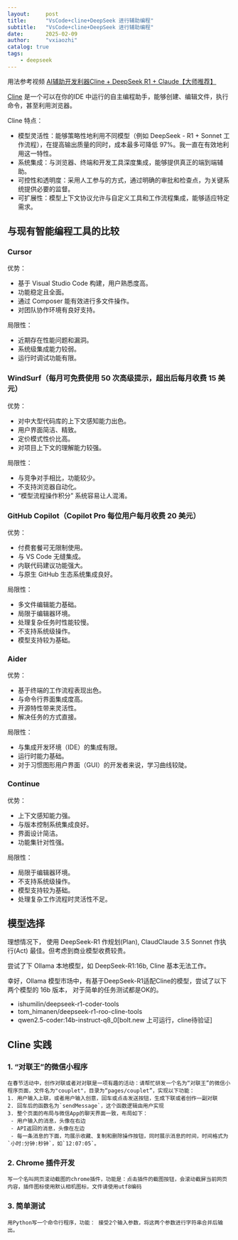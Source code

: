 ```yaml
---
layout:     post
title:      "VsCode+cline+DeepSeek 进行辅助编程"
subtitle:   "VsCode+cline+DeepSeek 进行辅助编程"
date:       2025-02-09
author:     "vxiaozhi"
catalog: true
tags:
    - deepseek
---
```


用法参考视频 [AI辅助开发利器Cline + DeepSeek R1 + Claude【大师推荐】](https://www.youtube.com/watch?v=ft1nCPQqeW8)

[Cline](https://github.com/cline/cline) 是一个可以在你的IDE 中运行的自主编程助手，能够创建、编辑文件，执行命令，甚至利用浏览器。

Cline 特点：

- 模型灵活性：能够策略性地利用不同模型（例如 DeepSeek - R1 + Sonnet 工作流程），在提高输出质量的同时，成本最多可降低 97%。我一直在有效地利用这一特性。
- 系统集成：与浏览器、终端和开发工具深度集成，能够提供真正的端到端辅助。
- 可控性和透明度：采用人工参与的方式，通过明确的审批和检查点，为关键系统提供必要的监督。
- 可扩展性：模型上下文协议允许与自定义工具和工作流程集成，能够适应特定需求。

## 与现有智能编程工具的比较

### Cursor

优势：
- 基于 Visual Studio Code 构建，用户熟悉度高。
- 功能稳定且全面。
- 通过 Composer 能有效进行多文件操作。
- 对团队协作环境有良好支持。
  
局限性：
- 近期存在性能问题和漏洞。
- 系统级集成能力较弱。
- 运行时调试功能有限。
  
### WindSurf（每月可免费使用 50 次高级提示，超出后每月收费 15 美元）

优势：

- 对中大型代码库的上下文感知能力出色。
- 用户界面简洁、精致。
- 定价模式性价比高。
- 对项目上下文的理解能力较强。
  
局限性：

- 与竞争对手相比，功能较少。
- 不支持浏览器自动化。
- “模型流程操作积分” 系统容易让人混淆。

### GitHub Copilot（Copilot Pro 每位用户每月收费 20 美元）

优势：
- 付费套餐可无限制使用。
- 与 VS Code 无缝集成。
- 内联代码建议功能强大。
- 与原生 GitHub 生态系统集成良好。

局限性：

- 多文件编辑能力基础。
- 局限于编辑器环境。
- 处理复杂任务时性能较慢。
- 不支持系统级操作。
- 模型支持较为基础。

### Aider

优势：
- 基于终端的工作流程表现出色。
- 与命令行界面集成度高。
- 开源特性带来灵活性。
- 解决任务的方式直接。

局限性：

- 与集成开发环境（IDE）的集成有限。
- 运行时能力基础。
- 对于习惯图形用户界面（GUI）的开发者来说，学习曲线较陡。
  
### Continue

优势：
- 上下文感知能力强。
- 与版本控制系统集成良好。
- 界面设计简洁。
- 功能集针对性强。

局限性：

- 局限于编辑器环境。
- 不支持系统级操作。
- 模型支持较为基础。
- 处理复杂工作流程时灵活性不足。

## 模型选择

理想情况下， 使用 DeepSeek-R1 作规划(Plan), ClaudClaude 3.5 Sonnet 作执行(Act) 最佳。但考虑到商业模型收费较贵。

尝试了下 Ollama 本地模型，如 DeepSeek-R1:16b, Cline 基本无法工作。

幸好，Ollama 模型市场中，有基于DeepSeek-R1适配Cline的模型，尝试了以下两个模型的 16b 版本， 对于简单的任务测试都是OK的。

- ishumilin/deepseek-r1-coder-tools
- tom_himanen/deepseek-r1-roo-cline-tools
- qwen2.5-coder:14b-instruct-q8_0[bolt.new 上可运行，cline待验证]

## Cline 实践

### 1. “对联王”的微信小程序

```
在春节活动中，创作对联或者对对联是一项有趣的活动：请帮忙研发一个名为“对联王”的微信小程序页面，文件名为"couplet"，目录为“pages/couplet”，实现以下功能：
1. 用户输入上联，或者用户输入创意，回车或点击发送按钮，生成下联或者创作一副对联
2. 回车后的函数名为`sendMessage`，这个函数逻辑由用户实现
3. 整个页面的布局与微信App的聊天界面一致，布局如下：
 - 用户输入的消息，头像在右边
 - API返回的消息，头像在左边
 - 每一条消息的下面，均展示收藏、复制和删除操作按钮，同时展示消息的时间，时间格式为`小时:分钟:秒钟`，如`12:07:05`。
```

### 2. Chrome 插件开发

```
写一个名叫网页滚动截图的chrome插件，功能是：点击插件的截图按钮，会滚动截屏当前网页内容，插件图标使用默认相机图标，文件请使用utf8编码
```

### 3. 简单测试

```
用Python写一个命令行程序，功能： 接受2个输入参数，将这两个参数进行字符串合并后输出。
```
